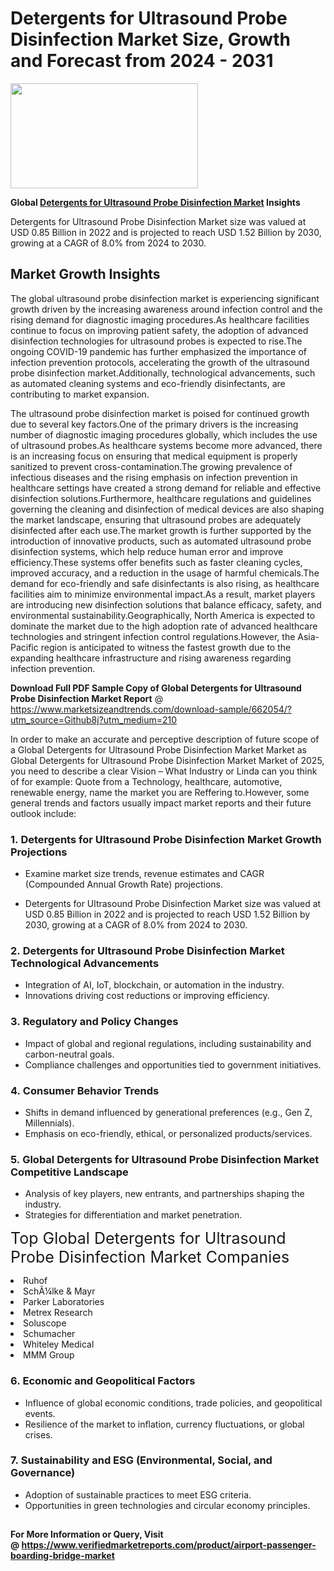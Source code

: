 <H1>Detergents for Ultrasound Probe Disinfection Market Size, Growth and Forecast from 2024 - 2031</H1><img class="aligncenter size-medium wp-image-584254" src="https://thirdeyenews.in/wp-content/uploads/2024/09/Global-Market-Research-300x168.jpeg" alt="" width="300" height="168" /><p><strong>Global&nbsp;<a href="https://www.marketsizeandtrends.com/download-sample/662054/?utm_source=Github8j?utm_medium=210">Detergents for Ultrasound Probe Disinfection Market</a> Insights</strong></p><p>Detergents for Ultrasound Probe Disinfection Market size was valued at USD 0.85 Billion in 2022 and is projected to reach USD 1.52 Billion by 2030, growing at a CAGR of 8.0% from 2024 to 2030.</p><p><h2>Market Growth Insights</h2> <p>The global ultrasound probe disinfection market is experiencing significant growth driven by the increasing awareness around infection control and the rising demand for diagnostic imaging procedures.As healthcare facilities continue to focus on improving patient safety, the adoption of advanced disinfection technologies for ultrasound probes is expected to rise.The ongoing COVID-19 pandemic has further emphasized the importance of infection prevention protocols, accelerating the growth of the ultrasound probe disinfection market.Additionally, technological advancements, such as automated cleaning systems and eco-friendly disinfectants, are contributing to market expansion.</p> <p>The ultrasound probe disinfection market is poised for continued growth due to several key factors.One of the primary drivers is the increasing number of diagnostic imaging procedures globally, which includes the use of ultrasound probes.As healthcare systems become more advanced, there is an increasing focus on ensuring that medical equipment is properly sanitized to prevent cross-contamination.The growing prevalence of infectious diseases and the rising emphasis on infection prevention in healthcare settings have created a strong demand for reliable and effective disinfection solutions.Furthermore, healthcare regulations and guidelines governing the cleaning and disinfection of medical devices are also shaping the market landscape, ensuring that ultrasound probes are adequately disinfected after each use.The market growth is further supported by the introduction of innovative products, such as automated ultrasound probe disinfection systems, which help reduce human error and improve efficiency.These systems offer benefits such as faster cleaning cycles, improved accuracy, and a reduction in the usage of harmful chemicals.The demand for eco-friendly and safe disinfectants is also rising, as healthcare facilities aim to minimize environmental impact.As a result, market players are introducing new disinfection solutions that balance efficacy, safety, and environmental sustainability.Geographically, North America is expected to dominate the market due to the high adoption rate of advanced healthcare technologies and stringent infection control regulations.However, the Asia-Pacific region is anticipated to witness the fastest growth due to the expanding healthcare infrastructure and rising awareness regarding infection prevention.<p><span class=""><strong>Download Full PDF Sample Copy of Global Detergents for Ultrasound Probe Disinfection Market Report</strong> @ <a href="https://www.marketsizeandtrends.com/download-sample/662054/?utm_source=Github8j?utm_medium=210" target="_blank">https://www.marketsizeandtrends.com/download-sample/662054/?utm_source=Github8j?utm_medium=210</a></span></p><p>In order to make an accurate and perceptive description of future scope of a Global&nbsp;Detergents for Ultrasound Probe Disinfection Market Market as Global&nbsp;Detergents for Ultrasound Probe Disinfection Market Market of 2025, you need to describe a clear Vision &ndash; What Industry or Linda can you think of for example: Quote from a Technology, healthcare, automotive, renewable energy, name the market you are Reffering to.However, some general trends and factors usually impact market reports and their future outlook include:</p><h3>1.&nbsp;<strong>Detergents for Ultrasound Probe Disinfection Market Growth Projections</strong></h3><ul><li>Examine market size trends, revenue estimates and CAGR (Compounded Annual Growth Rate) projections.</li><li><p>Detergents for Ultrasound Probe Disinfection Market size was valued at USD 0.85 Billion in 2022 and is projected to reach USD 1.52 Billion by 2030, growing at a CAGR of 8.0% from 2024 to 2030.</p></li></ul><h3>2.&nbsp;<strong>Detergents for Ultrasound Probe Disinfection Market Technological Advancements</strong></h3><ul><li>Integration of AI, IoT, blockchain, or automation in the industry.</li><li>Innovations driving cost reductions or improving efficiency.</li></ul><h3>3.&nbsp;<strong>Regulatory and Policy Changes</strong></h3><ul><li>Impact of global and regional regulations, including sustainability and carbon-neutral goals.</li><li>Compliance challenges and opportunities tied to government initiatives.</li></ul><h3>4.&nbsp;<strong>Consumer Behavior Trends</strong></h3><ul><li>Shifts in demand influenced by generational preferences (e.g., Gen Z, Millennials).</li><li>Emphasis on eco-friendly, ethical, or personalized products/services.</li></ul><h3>5.&nbsp;<strong>Global Detergents for Ultrasound Probe Disinfection Market Competitive Landscape</strong></h3><ul><li>Analysis of key players, new entrants, and partnerships shaping the industry.</li><li>Strategies for differentiation and market penetration.</li></ul><p data-pm-slice="1 1 []"><span style="color: inherit; font-family: inherit; font-size: 25px;">Top Global Detergents for Ultrasound Probe Disinfection Market Companies</span></p><div class="" data-test-id=""><p><li>Ruhof</li><li> SchÃ¼lke & Mayr</li><li> Parker Laboratories</li><li> Metrex Research</li><li> Soluscope</li><li> Schumacher</li><li> Whiteley Medical</li><li> MMM Group</li></p></div><h3>6.&nbsp;<strong>Economic and Geopolitical Factors</strong></h3><ul><li>Influence of global economic conditions, trade policies, and geopolitical events.</li><li>Resilience of the market to inflation, currency fluctuations, or global crises.</li></ul><h3>7.&nbsp;<strong>Sustainability and ESG (Environmental, Social, and Governance)</strong></h3><ul><li>Adoption of sustainable practices to meet ESG criteria.</li><li>Opportunities in green technologies and circular economy principles.</li></ul><h2><strong style="font-size: 14px;">For More Information or Query, Visit @&nbsp;</strong><a style="background-color: #ffffff; font-size: 14px;" href="https://www.marketsizeandtrends.com/report/detergents-for-ultrasound-probe-disinfection-market/" target="_blank">https://www.verifiedmarketreports.com/product/airport-passenger-boarding-bridge-market</a></h2>